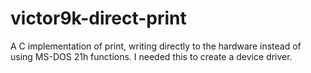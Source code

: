 # victor9k-direct-print
A C implementation of print, writing directly to the hardware instead of using MS-DOS 21h functions. I needed this to create a device driver.
